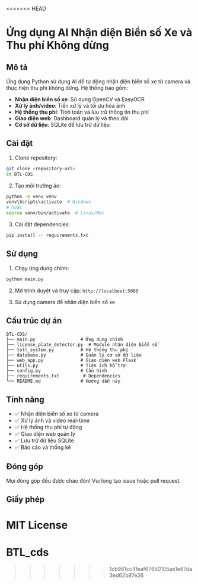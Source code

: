 <<<<<<< HEAD
# Ứng dụng AI Nhận diện Biển số Xe và Thu phí Không dừng

## Mô tả
Ứng dụng Python sử dụng AI để tự động nhận diện biển số xe từ camera và thực hiện thu phí không dừng. Hệ thống bao gồm:

- **Nhận diện biển số xe**: Sử dụng OpenCV và EasyOCR
- **Xử lý ảnh/video**: Tiền xử lý và tối ưu hóa ảnh
- **Hệ thống thu phí**: Tính toán và lưu trữ thông tin thu phí
- **Giao diện web**: Dashboard quản lý và theo dõi
- **Cơ sở dữ liệu**: SQLite để lưu trữ dữ liệu

## Cài đặt

1. Clone repository:
```bash
git clone <repository-url>
cd BTL-CDS
```

2. Tạo môi trường ảo:
```bash
python -m venv venv
venv\Scripts\activate  # Windows
# hoặc
source venv/bin/activate  # Linux/Mac
```

3. Cài đặt dependencies:
```bash
pip install -r requirements.txt
```

## Sử dụng

1. Chạy ứng dụng chính:
```bash
python main.py
```

2. Mở trình duyệt và truy cập: `http://localhost:5000`

3. Sử dụng camera để nhận diện biển số xe

## Cấu trúc dự án

```
BTL-CDS/
├── main.py                 # Ứng dụng chính
├── license_plate_detector.py  # Module nhận diện biển số
├── toll_system.py          # Hệ thống thu phí
├── database.py             # Quản lý cơ sở dữ liệu
├── web_app.py              # Giao diện web Flask
├── utils.py                # Tiện ích hỗ trợ
├── config.py               # Cấu hình
├── requirements.txt         # Dependencies
└── README.md               # Hướng dẫn này
```

## Tính năng

- ✅ Nhận diện biển số xe từ camera
- ✅ Xử lý ảnh và video real-time
- ✅ Hệ thống thu phí tự động
- ✅ Giao diện web quản lý
- ✅ Lưu trữ dữ liệu SQLite
- ✅ Báo cáo và thống kê

## Đóng góp

Mọi đóng góp đều được chào đón! Vui lòng tạo issue hoặc pull request.

## Giấy phép

MIT License 
=======
# BTL_cds
>>>>>>> 1cb961cc4feaf67650105ae1e67da3ed62b97e26
